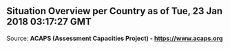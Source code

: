 ## Situation Overview per Country as of Tue, 23 Jan 2018 03:17:27 GMT

Source: **ACAPS (Assessment Capacities Project) - https://www.acaps.org**